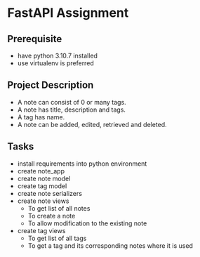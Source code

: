 # FastAPI Assignment

## Prerequisite
- have python 3.10.7 installed
- use virtualenv is preferred

## Project Description
- A note can consist of 0 or many tags. 
- A note has title, description and tags. 
- A tag has name. 
- A note can be added, edited, retrieved and deleted.

## Tasks
- install requirements into python environment
- create note_app
- create note model
- create tag model
- create note serializers
- create note views
    - To get list of all notes
    - To create a note
    - To allow modification to the existing note
- create tag views
    - To get list of all tags
    - To get a tag and its corresponding notes where it is used


